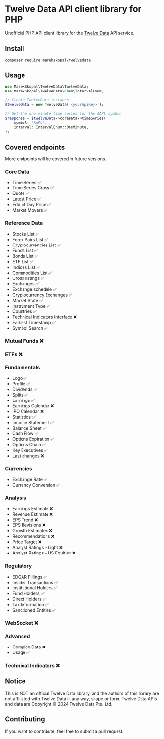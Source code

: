 # Twelve Data API client library for PHP

Unofficial PHP API client library for the [Twelve Data](https://twelvedata.com) API service. 


## Install

```sh
composer require marekskopal/twelvedata
```

## Usage

```php
use MarekSkopal\TwelveData\TwelveData;
use MarekSkopal\TwelveData\Enum\IntervalEnum;

// Create TwelveData instance
$twelveData = new TwelveData('<yourApiKey>');

// Get the one minute time series for the AAPL symbol
$response = $twelveData->coreData->timeSeries(
    symbol: 'AAPL',
    interval: IntervalEnum::OneMinute,
);
```

## Covered endpoints
More endpoints will be covered in future versions.

### Core Data

* Time Series          ✅
* Time Series Cross    ✅
* Quote                ✅
* Latest Price         ✅
* Edd of Day Price     ✅
* Market Movers        ✅

### Reference Data

* Stocks List                    ✅
* Forex Pairs List               ✅
* Cryptocurrencies List          ✅
* Funds List                     ✅
* Bonds List                     ✅
* ETF List                       ✅
* Indices List                   ✅
* Commodities List               ✅
* Cross listings                 ✅
* Exchanges                      ✅
* Exchange schedule              ✅
* Cryptocurrency Exchanges       ✅
* Market State                   ✅
* Instrument Type                ✅
* Countries                      ✅
* Technical Indicators Interface ❌
* Earliest Timestamp             ✅
* Symbol Search                  ✅

### Mutual Funds ❌

### ETFs ❌

### Fundamentals

* Logo                  ✅
* Profile               ✅
* Dividends             ✅
* Splits                ✅
* Earnings              ✅
* Earnings Calendar     ❌
* IPO Calendar          ❌
* Statistics            ✅
* Income Statement      ✅
* Balance Sheet         ✅
* Cash Flow             ✅
* Options Expiration    ✅
* Options Chain         ✅
* Key Executives        ✅
* Last changes          ❌

### Currencies

* Exchange Rate        ✅
* Currency Conversion  ✅

### Analysis
* Earnings Estimate             ❌
* Revenue Estimate              ❌
* EPS Trend                     ❌
* EPS Revisions                 ❌
* Growth Estimates              ❌
* Recommendations               ❌
* Price Target                  ❌
* Analyst Ratings - Light       ❌
* Analyst Ratings - US Equities ❌

### Regulatory

* EDGAR Fillings        ✅
* Insider Transactions  ✅
* Institutional Holders ✅
* Fund Holders          ✅
* Direct Holders        ✅
* Tax Information       ✅
* Sanctioned Entities   ✅

### WebSocket ❌

### Advanced

* Complex Data ❌
* Usage        ✅

### Technical Indicators ❌

## Notice
This is NOT an official Twelve Data library, and the authors of this library are not affiliated with Twelve Data in any way, shape or form. Twelve Data APIs and data are Copyright © 2024 Twelve Data Pte. Ltd.

## Contributing
If you want to contribute, feel free to submit a pull request.
